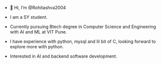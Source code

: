 - 👋 Hi, I’m @Rohitashva2004

- I am a SY student.
- Currently pursuing Btech degree in Computer Science and Engineering with AI and ML at VIT Pune.
- I have experience with python, mysql and lil bit of C, looking forward to explore more with python.
- Interested in AI and backend software development.

<!---
Rohitashva2004/Rohitashva2004 is a ✨ special ✨ repository because its `README.md` (this file) appears on your GitHub profile.
You can click the Preview link to take a look at your changes.
--->
